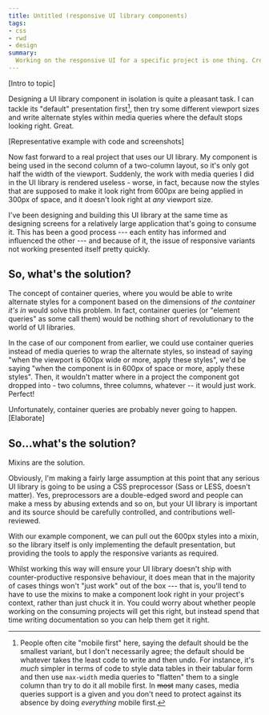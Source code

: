 ```yaml
---
title: Untitled (responsive UI library components)
tags:
- css
- rwd
- design
summary:
  Working on the responsive UI for a specific project is one thing. Creating a responsive UI library that'll be used in as-yet-unknown contexts is something else altogether.
---
```


[Intro to topic]

Designing a UI library component in isolation is quite a pleasant task. I can tackle its "default" presentation first[^1], then try some different viewport sizes and write alternate styles within media queries where the default stops looking right. Great.

[Representative example with code and screenshots]

[^1]: People often cite "mobile first" here, saying the default should be the smallest variant, but I don't necessarily agree; the default should be whatever takes the least code to write and then undo. For instance, it's *much* simpler in terms of code to style data tables in their tabular form and then use `max-width` media queries to "flatten" them to a single column than try to do it all mobile first. In <del>most</del> many cases, media queries support is a given and you don't need to protect against its absence by doing *everything* mobile first.

Now fast forward to a real project that uses our UI library. My component is being used in the second column of a two-column layout, so it's only got half the width of the viewport. Suddenly, the work with media queries I did in the UI library is rendered useless - worse, in fact, because now the styles that are supposed to make it look right from 600px are being applied in 300px of space, and it doesn't look right at *any* viewport size.

I've been designing and building this UI library at the same time as designing screens for a relatively large application that's going to consume it. This has been a good process --- each entity has informed and influenced the other --- and because of it, the issue of responsive variants not working presented itself pretty quickly.

## So, what's the solution?

The concept of container queries, where you would be able to write alternate styles for a component based on the dimensions of *the container it's in* would solve this problem. In fact, container queries (or "element queries" as some call them) would be nothing short of revolutionary to the world of UI libraries.

In the case of our component from earlier, we could use container queries instead of media queries to wrap the alternate styles, so instead of saying "when the viewport is 600px wide or more, apply these styles", we'd be saying "when the component is in 600px of space or more, apply these styles". Then, it wouldn't matter where in a project the component got dropped into - two columns, three columns, whatever -- it would just work. Perfect!

Unfortunately, container queries are probably never going to happen. [Elaborate]

## So...what's the solution?

Mixins are the solution.

Obviously, I'm making a fairly large assumption at this point that any serious UI library is going to be using a CSS preprocessor (Sass or LESS, doesn't matter). Yes, preprocessors are a double-edged sword and people can make a mess by abusing extends and so on, but your UI library is important and its source should be carefully controlled, and contributions well-reviewed.

With our example component, we can pull out the 600px styles into a mixin, so the library itself is only implementing the default presentation, but providing the tools to apply the responsive variants as required.

Whilst working this way will ensure your UI library doesn't ship with counter-productive responsive behaviour, it does mean that in the majority of cases things won't "just work" out of the box --- that is, you'll tend to have to use the mixins to make a component look right in your project's context, rather than just chuck it in. You could worry about whether people working on the consuming projects will get this right, but instead spend that time writing documentation so you can help them get it right.





